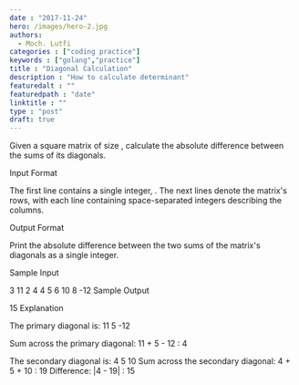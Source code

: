 ```yaml
---
date : "2017-11-24"
hero: /images/hero-2.jpg
authors:
  - Moch. Lutfi
categories : ["coding practice"]
keywords : ["golang","practice"]
title : "Diagonal Calculation"
description : "How to calculate determinant"
featuredalt : ""
featuredpath : "date"
linktitle : ""
type : "post"
draft: true
---
```



Given a square matrix of size , calculate the absolute difference between the sums of its diagonals.

Input Format

The first line contains a single integer, . The next  lines denote the matrix's rows, with each line containing space-separated integers describing the columns.

Output Format

Print the absolute difference between the two sums of the matrix's diagonals as a single integer.

Sample Input

3
11 2 4
4 5 6
10 8 -12
Sample Output

15
Explanation

The primary diagonal is:
11
      5
            -12

Sum across the primary diagonal: 11 + 5 - 12 : 4

The secondary diagonal is:
            4
      5
10
Sum across the secondary diagonal: 4 + 5 + 10 : 19
Difference: |4 - 19| : 15
